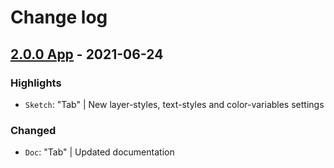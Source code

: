 # Change log

## [2.0.0 App](https://github.com/cake-hub/lidl-app-sketch/tree/v2.0.0) - 2021-06-24

### Highlights

* `Sketch`: "Tab" | New layer-styles, text-styles and color-variables settings

### Changed

* `Doc`: "Tab" | Updated documentation
  
